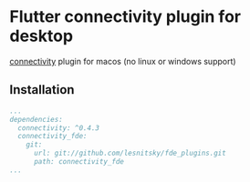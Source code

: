 # Flutter connectivity plugin for desktop

[connectivity](https://github.com/flutter/plugins/tree/master/packages/connectivity) plugin for macos (no linux or windows support)

## Installation

```pubspec.yaml
...
dependencies:
  connectivity: ^0.4.3
  connectivity_fde:
    git:
      url: git://github.com/lesnitsky/fde_plugins.git
      path: connectivity_fde
...
```
